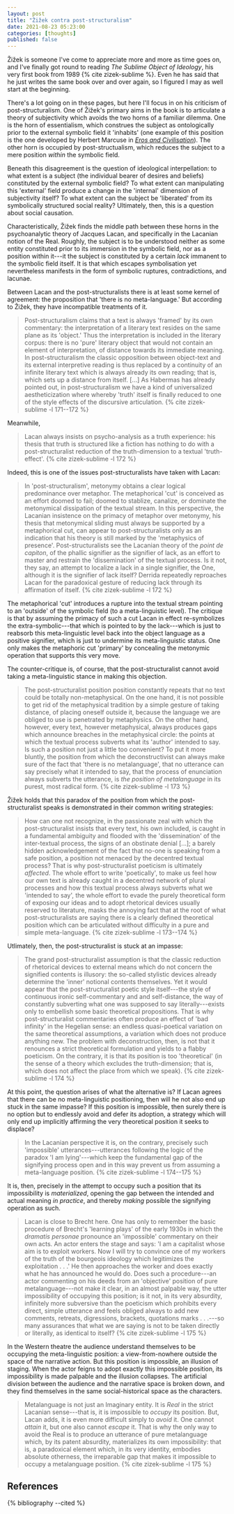 ```yaml
---
layout: post
title: "Žižek contra post-structuralism"
date: 2021-08-23 05:23:00
categories: [thoughts]
published: false
---
```


Žižek is someone I've come to appreciate more and more as time goes on, and I've finally got round to reading _The Sublime Object of Ideology_, his very first book from 1989 {% cite zizek-sublime %}. Even he has said that he just writes the same book over and over again, so I figured I may as well start at the beginning.

There's a lot going on in these pages, but here I'll focus in on his criticism of post-structuralism. One of Žižek's primary aims in the book is to articulate a theory of subjectivity which avoids the two horns of a familiar dilemma. One is the horn of essentialism, which construes the subject as ontologically prior to the external symbolic field it 'inhabits' (one example of this position is the one developed by Herbert Marcuse in [_Eros and Civilisation_]({{site.baseurl}}/2021/08/10/marcuse-eros.html)). The other horn is occupied by post-structualism, which reduces the subject to a mere position _within_ the symbolic field.

Beneath this disagreement is the question of ideological interpellation: to what extent is a subject (the individual bearer of desires and beliefs) constituted by the external symbolic field? To what extent can manipulating this 'external' field produce a change in the 'internal' dimension of subjectivity itself? To what extent can the subject be 'liberated' from its symbolically structured social reality? Ultimately, then, this is a question about social causation.

Characteristically, Žižek finds the middle path between these horns in the psychoanalytic theory of Jacques Lacan, and specifically in the Lacanian notion of the Real. Roughly, the subject is to be understood neither as some entity constituted prior to its immersion in the symbolic field, nor as a position within it---it the subject is constituted by a certain _lack_ immanent to the symbolic field itself. It is that which escapes symbolisation yet nevertheless manifests in the form of symbolic ruptures, contradictions, and lacunae.

Between Lacan and the post-structuralists there is at least some kernel of agreement: the proposition that 'there is no meta-language.' But according to Žižek, they have incompatible treatments of it.

> Post-structuralism claims that a text is always 'framed' by its own commentary: the interpretation of a literary text resides on the same plane as its 'object.' Thus the interpretation is included in the literary corpus: there is no 'pure' literary object that would not contain an element of interpretation, of distance towards its immediate meaning. In post-structuralism the classic opposition between object-text and its external interpretive reading is thus replaced by a continuity of an infinite literary text which is always already its own reading; that is, which sets up a distance from itself. [...] As Habermas has already pointed out, in post-structuralism we have a kind of universalized aestheticization where whereby 'truth' itself is finally reduced to one of the style effects of the discursive articulation. {% cite zizek-sublime -l 171--172 %}

Meanwhile,

> Lacan always insists on psycho-analysis as a truth experience: his thesis that truth is structured like a fiction has nothing to do with a post-structuralist reduction of the truth-dimension to a textual 'truth-effect'. {% cite zizek-sublime -l 172 %}

Indeed, this is one of the issues post-structuralists have taken with Lacan:

> In 'post-structuralism', metonymy obtains a clear logical predominance over metaphor. The metaphorical 'cut' is conceived as an effort doomed to fail; doomed to stablize, canalize, or dominate the metonymical dissipation of the textual stream. In this perspective, the Lacanian insistence on the primacy of metaphor over metonymy, his thesis that metonymical sliding must always be supported by a metaphorical cut, can appear to post-structuralists only as an indication that his theory is still marked by the 'metaphysics of presence'. Post-structuralists see the Lacanian theory of the _point de capiton_, of the phallic signifier as the signifier of lack, as an effort to master and restrain the 'dissemination' of the textual process. Is it not, they say, an attempt to localize a lack in a single signifier, the One, although it is the signifier of lack itself? Derrida repeatedly reproaches Lacan for the paradoxical gesture of reducing lack through its affirmation of itself. {% cite zizek-sublime -l 172 %}

The metaphorical 'cut' introduces a rupture into the textual stream pointing to an 'outside' of the symbolic field (to a meta-linguistic level). The critique is that by assuming the primacy of such a cut Lacan in effect re-symbolizes the extra-symbolic---that which is pointed to by the lack---which is just to reabsorb this meta-linguistic level back into the object language as a positive signifier, which is just to undermine its meta-linguistic status. One only makes the metaphoric cut 'primary' by concealing the metonymic operation that supports this very move.

The counter-critique is, of course, that the post-structuralist cannot avoid taking a meta-linguistic stance in making this objection.

> The post-structuralist position position constantly repeats that no text could be totally non-metaphysical. On the one hand, it is not possible to get rid of the metaphysical tradition by a simple gesture of taking distance, of placing oneself outside it, because the language we are obliged to use is penetrated by metaphysics. On the other hand, however, every text, however metaphysical, always produces gaps which announce breaches in the metaphysical circle: the points at which the textual process subverts what its 'author' intended to say. Is such a position not just a little too convenient? To put it more bluntly, the position from which the deconstructivist can always make sure of the fact that 'there is no metalanguage', that no utterance can say precisely what it intended to say, that the process of enunciation always subverts the utterance, is _the position of metalanguage_ in its purest, most radical form. {% cite zizek-sublime -l 173 %}

Žižek holds that this paradox of the position from which the post-structuralist speaks is demonstrated in their common writing strategies:

> How can one not recognize, in the passionate zeal with which the post-structuralist insists that every text, his own included, is caught in a fundamental ambiguity and flooded with the 'dissemination' of the inter-textual process, the signs of an obstinate denial [...]; a barely hidden acknowledgement of the fact that no-one is speaking from a safe position, a position not menaced by the decentred textual process? That is why post-structuralist poeticism is ultimately _affected_. The whole effort to write 'poetically', to make us feel how our own text is already caught in a decentred network of plural processes and how this textual process always subverts what we 'intended to say', the whole effort to evade the purely theoretical form of exposing our ideas and to adopt rhetorical devices usually reserved to literature, masks the annoying fact that at the root of what post-structuralists are saying there is a clearly defined theoretical position which can be articulated without difficulty in a pure and simple meta-language. {% cite zizek-sublime -l 173--174 %}

Utlimately, then, the post-structuralist is stuck at an impasse:

> The grand post-structuralist assumption is that the classic reduction of rhetorical devices to external means which do not concern the signified contents is illusory: the so-called stylistic devices already determine the 'inner' notional contents themselves. Yet it would appear that the post-structuralist poetic style itself---the style of continuous ironic self-commentary and and self-distance, the way of constantly subverting what one was supposed to say literally---exists only to embellish some basic theoretical propositions. That is why post-structuralist commentaries often produce an effect of 'bad infinity' in the Hegelian sense: an endless quasi-poetical variation on the same theoretical assumptions, a variation which does not produce anything new. The problem with deconstruction, then, is not that it renounces a strict theoretical formulation and yields to a flabby poeticism. On the contrary, it is that its position is too 'theoretical' (in the sense of a theory which excludes the truth-dimension; that is, which does not affect the place from which we speak). {% cite zizek-sublime -l 174 %}

At this point, the question arises of what the alternative is? If Lacan agrees that there can be no meta-linguistic positioning, then will he not also end up stuck in the same impasse? If this position is impossible, then surely there is no option but to endlessly avoid and defer its adoption, a strategy which will only end up implicitly affirming the very theoretical position it seeks to displace?

> In the Lacanian perspective it is, on the contrary, precisely such 'impossible' utterances---utterances following the logic of the paradox 'I am lying'---which keep the fundamental gap of the signifying process open and in this way prevent us from assuming a meta-language position. {% cite zizek-sublime -l 174--175 %}

It is, then, precisely in the attempt to occupy such a position that its impossibility is _materialized_, opening the gap between the intended and actual meaning _in practice_, and thereby _making_ possible the signifying operation as such.

> Lacan is close to Brecht here. One has only to remember the basic procedure of Brecht's 'learning plays' of the early 1930s in which the _dramatis personae_ pronounce an 'impossible' commentary on their own acts. An actor enters the stage and says: 'I am a capitalist whose aim is to exploit workers. Now I will try to convince one of my workers of the truth of the bourgeois ideology which legitimizes the exploitation . . .' He then approaches the worker and does exactly what he has announced he would do. Does such a procedure---an actor commenting on his deeds from an 'objective' position of pure metalanguage---not make it clear, in an almost palpable way, the utter impossibility of occupying this position; is it not, in its very absurdity, infinitely more subversive than the poeticism which prohibits every direct, simple utterance and feels obliged always to add new comments, retreats, digressions, brackets, quotations marks . . .---so many assurances that what we are saying is not to be taken directly or literally, as identical to itself? {% cite zizek-sublime -l 175 %}

In the Western theatre the audience understand themselves to be occupying the meta-linguistic position: a view-from-nowhere outside the space of the narrative action. But this position is impossible, an illusion of staging. When the actor feigns to adopt exactly this impossible position, its impossibility is made palpable and the illusion collapses. The artificial division between the audience and the narrative space is broken down, and they find themselves in the same social-historical space as the characters.

> Metalanguage is not just an Imaginary entity. It is _Real_ in the strict Lacanian sense---that is, it is impossible to _occupy_ its position. But, Lacan adds, it is even more difficult simply to _avoid_ it. One cannot _attain_ it, but one also cannot _escape_ it. That is why the only way to avoid the Real is to produce an utterance of pure metalanguage which, by its patent absurdity, materializes its own impossibility: that is, a paradoxical element which, in its very identity, embodies absolute otherness, the irreparable gap that makes it impossible to occupy a metalanguage position. {% cite zizek-sublime -l 175 %}

## References
{% bibliography --cited %}
